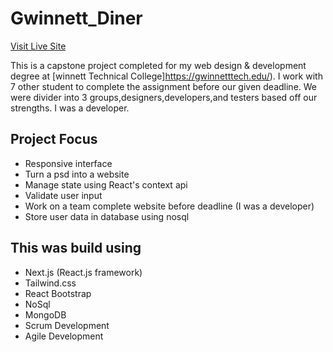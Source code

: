 # Gwinnett_Diner

[Visit Live Site](https://gwinnett-diner-v2.vercel.app/)

This is a capstone project completed for my web design & development degree at [winnett Technical College]https://gwinnetttech.edu/). I work with 7 other student to complete the assignment before our given deadline. We were divider into 3 groups,designers,developers,and testers based off our strengths. I was a developer. 

## Project Focus

- Responsive interface
- Turn a psd into a website
- Manage state using React's context api
- Validate user input
- Work on a team complete website before deadline (I was a developer)
- Store user data in database using nosql

## This was build using

- Next.js (React.js framework)
- Tailwind.css
- React Bootstrap
- NoSql
- MongoDB
- Scrum Development
- Agile Development


